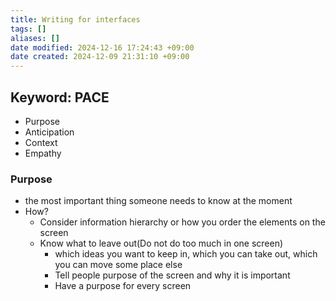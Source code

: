 ```yaml
---
title: Writing for interfaces
tags: []
aliases: []
date modified: 2024-12-16 17:24:43 +09:00
date created: 2024-12-09 21:31:10 +09:00
---
```


## Keyword: PACE

- Purpose
- Anticipation
- Context
- Empathy

### Purpose

- the most important thing someone needs to know at the moment
- How?
	- Consider information hierarchy or how you order the elements on the screen
	- Know what to leave out(Do not do too much in one screen)
		- which ideas you want to keep in, which you can take out, which you can move some place else
	  - Tell people purpose of the screen and why it is important
	  - Have a purpose for every screen
